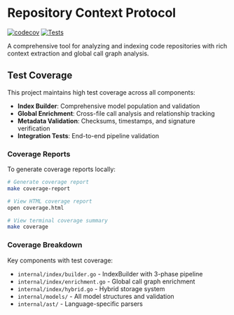 # Repository Context Protocol

[![codecov](https://codecov.io/gh/qraftworxDev/repository-context-protocol/graph/badge.svg?token=IV7364HI6X)](https://codecov.io/gh/qraftworxDev/repository-context-protocol)
[![Tests](https://github.com/qraftworxDev/repository-context-protocol/workflows/Tests/badge.svg)](https://github.com/qraftworxDev/repository-context-protocol/actions)

A comprehensive tool for analyzing and indexing code repositories with rich context extraction and global call graph analysis.

## Test Coverage

This project maintains high test coverage across all components:

- **Index Builder**: Comprehensive model population and validation
- **Global Enrichment**: Cross-file call analysis and relationship tracking
- **Metadata Validation**: Checksums, timestamps, and signature verification
- **Integration Tests**: End-to-end pipeline validation

### Coverage Reports

To generate coverage reports locally:

```bash
# Generate coverage report
make coverage-report

# View HTML coverage report
open coverage.html

# View terminal coverage summary
make coverage
```

### Coverage Breakdown

Key components with test coverage:
- `internal/index/builder.go` - IndexBuilder with 3-phase pipeline
- `internal/index/enrichment.go` - Global call graph enrichment
- `internal/index/hybrid.go` - Hybrid storage system
- `internal/models/` - All model structures and validation
- `internal/ast/` - Language-specific parsers
